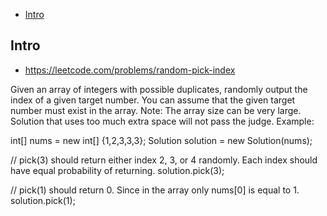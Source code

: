 - [Intro](#intro)

## Intro

- https://leetcode.com/problems/random-pick-index

Given an array of integers with possible duplicates, randomly output the index of a given target number. You can assume that the given target number must exist in the array.
Note:
The array size can be very large. Solution that uses too much extra space will not pass the judge.
Example:

int[] nums = new int[] {1,2,3,3,3};
Solution solution = new Solution(nums);

// pick(3) should return either index 2, 3, or 4 randomly. Each index should have equal probability of returning.
solution.pick(3);

// pick(1) should return 0. Since in the array only nums[0] is equal to 1.
solution.pick(1);

